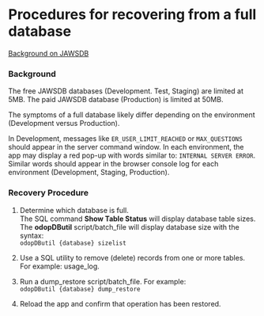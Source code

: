 # Procedures for recovering from a full database

[Background on JAWSDB](https://devcenter.heroku.com/articles/jawsdb)

### Background  
The free JAWSDB databases (Development. Test, Staging) are limited at 5MB.
The paid JAWSDB database (Production) is limited at 50MB.

The symptoms of a full database likely differ depending on the environment (Development versus Production). 

In Development, messages like `ER_USER_LIMIT_REACHED` or `MAX_QUESTIONS` should appear in the server command window.
In each environment, the app may display a red pop-up with words similar to: `INTERNAL SERVER ERROR`.
Similar words should appear in the browser console log for each environment (Development, Staging, Production).  

### Recovery Procedure
 1. Determine which database is full.  
The SQL command **Show Table Status** will display database table sizes.
The **odopDButil** script/batch_file will display database size with the syntax:  
`odopDButil {database} sizelist`

 1. Use a SQL utility to remove (delete) records from one or more tables.
 For example: usage_log.
 
 1. Run a dump_restore script/batch_file.  For example:  
 `odopDButil {database} dump_restore`
 
 1. Reload the app and confirm that operation has been restored.
